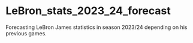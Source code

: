 # LeBron_stats_2023_24_forecast
Forecasting LeBron James statistics in season 2023/24 depending on his previous games.

